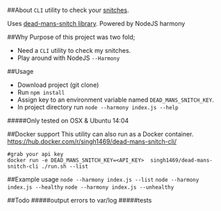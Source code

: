 ##About
`CLI` utility to check your [snitches]().

Uses [dead-mans-snitch library](https://www.npmjs.com/package/dead-mans-snitch).
Powered by NodeJS harmony

##Why
Purpose of this project was two fold;
- Need a `CLI` utility to check my snitches.
- Play around with NodeJS `--Harmony`

##Usage

- Download project (git clone)
- Run `npm install`
- Assign key to an environment variable named `DEAD_MANS_SNITCH_KEY`.
- In project directory run `node --harmony index.js --help`

#####Only tested on OSX & Ubuntu 14:04

##Docker support
This utility can also run as a Docker container.
https://hub.docker.com/r/singh1469/dead-mans-snitch-cli/
```
#grab your api key
docker run -e DEAD_MANS_SNITCH_KEY=<API_KEY>  singh1469/dead-mans-snitch-cli ./run.sh --list
```

##Example usage
```node --harmony index.js --list```
```node --harmony index.js --healthy```
```node --harmony index.js --unhealthy```

##Todo
#####output errors to var/log
#####tests
